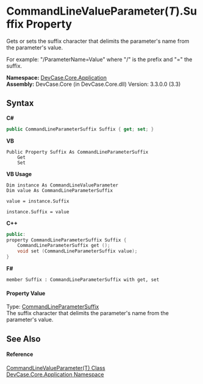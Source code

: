 # CommandLineValueParameter(*T*).Suffix Property 
 

Gets or sets the suffix character that delimits the parameter's name from the parameter's value. 

 For example: "/ParameterName=Value" where "/" is the prefix and "=" the suffix.

**Namespace:**&nbsp;<a href="N_DevCase_Core_Application">DevCase.Core.Application</a><br />**Assembly:**&nbsp;DevCase.Core (in DevCase.Core.dll) Version: 3.3.0.0 (3.3)

## Syntax

**C#**<br />
``` C#
public CommandLineParameterSuffix Suffix { get; set; }
```

**VB**<br />
``` VB
Public Property Suffix As CommandLineParameterSuffix
	Get
	Set
```

**VB Usage**<br />
``` VB Usage
Dim instance As CommandLineValueParameter
Dim value As CommandLineParameterSuffix

value = instance.Suffix

instance.Suffix = value
```

**C++**<br />
``` C++
public:
property CommandLineParameterSuffix Suffix {
	CommandLineParameterSuffix get ();
	void set (CommandLineParameterSuffix value);
}
```

**F#**<br />
``` F#
member Suffix : CommandLineParameterSuffix with get, set

```


#### Property Value
Type: <a href="T_DevCase_Core_Application_CommandLineParameterSuffix">CommandLineParameterSuffix</a><br />The suffix character that delimits the parameter's name from the parameter's value.

## See Also


#### Reference
<a href="T_DevCase_Core_Application_CommandLineValueParameter_1">CommandLineValueParameter(T) Class</a><br /><a href="N_DevCase_Core_Application">DevCase.Core.Application Namespace</a><br />